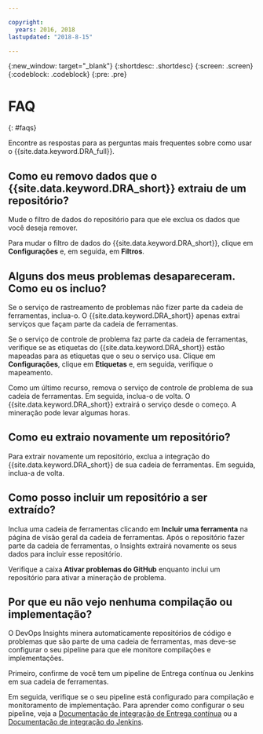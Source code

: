 ```yaml
---

copyright:
  years: 2016, 2018
lastupdated: "2018-8-15"

---
```


{:new_window: target="_blank"}
{:shortdesc: .shortdesc}
{:screen: .screen}
{:codeblock: .codeblock}
{:pre: .pre}

# FAQ
{: #faqs}

Encontre as respostas para as perguntas mais frequentes sobre como usar o {{site.data.keyword.DRA_full}}.

## Como eu removo dados que o {{site.data.keyword.DRA_short}} extraiu de um repositório?

Mude o filtro de dados do repositório para que ele exclua os dados que você deseja remover. 

Para mudar o filtro de dados do {{site.data.keyword.DRA_short}}, clique em **Configurações** e, em seguida, em **Filtros**. 

## Alguns dos meus problemas desapareceram. Como eu os incluo?

Se o serviço de rastreamento de problemas não fizer parte da cadeia de ferramentas, inclua-o. O {{site.data.keyword.DRA_short}} apenas extrai serviços que façam parte da cadeia de ferramentas. 

Se o serviço de controle de problema faz parte da cadeia de ferramentas, verifique se as etiquetas do {{site.data.keyword.DRA_short}} estão mapeadas para as etiquetas que o seu o serviço usa. Clique em **Configurações**, clique em **Etiquetas** e, em seguida, verifique o mapeamento.

Como um último recurso, remova o serviço de controle de problema de sua cadeia de ferramentas. Em seguida, inclua-o de volta. O {{site.data.keyword.DRA_short}} extrairá o serviço desde o começo. A mineração pode levar algumas horas. 

## Como eu extraio novamente um repositório?

Para extrair novamente um repositório, exclua a integração do {{site.data.keyword.DRA_short}} de sua cadeia de ferramentas. Em seguida, inclua-a de volta.

## Como posso incluir um repositório a ser extraído?

Inclua uma cadeia de ferramentas clicando em **Incluir uma ferramenta** na página de visão geral da cadeia de ferramentas. Após o repositório fazer parte da cadeia de ferramentas, o Insights extrairá novamente os seus dados para incluir esse repositório.

Verifique a caixa **Ativar problemas do GitHub** enquanto inclui um repositório para ativar a mineração de problema. 

## Por que eu não vejo nenhuma compilação ou implementação?

O DevOps Insights minera automaticamente repositórios de código e problemas que são parte de uma cadeia de ferramentas, mas deve-se configurar o seu pipeline para que ele monitore compilações e implementações. 

Primeiro, confirme de você tem um pipeline de Entrega contínua ou Jenkins em sua cadeia de ferramentas. 

Em seguida, verifique se o seu pipeline está configurado para compilação e monitoramento de implementação. Para aprender como configurar o seu pipeline, veja a [Documentação de integração de Entrega contínua](risk_cd.html) ou a [Documentação de integração do Jenkins](https://wiki.jenkins.io/display/JENKINS/IBM+Cloud+DevOps+Plugin).
